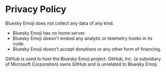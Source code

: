 # Privacy Policy

Bluesky Emoji does not collect any data of any kind.

- Bluesky Emoji has no home server.
- Bluesky Emoji doesn't embed any analytic or telemetry hooks in its code.
- Bluesky Emoji doesn't accept donations or any other form of financing.

GitHub is used to host the Bluesky Emoji project. GitHub, Inc. (a subsidiary of Microsoft Corporation) owns GitHub and is unrelated to Bluesky Emoji.
